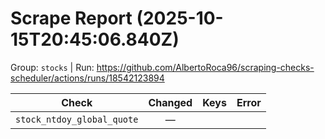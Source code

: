 # Scrape Report (2025-10-15T20:45:06.840Z)

Group: `stocks`  |  Run: https://github.com/AlbertoRoca96/scraping-checks-scheduler/actions/runs/18542123894

| Check | Changed | Keys | Error |
|---|:---:|:--|:--|
| `stock_ntdoy_global_quote` | — |  |  |
